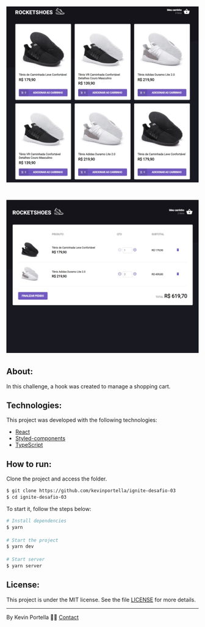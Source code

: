 <h1 align="center">
    <img src='./Rocketshoes.jpg'>
</h1>

<h1 align="center">
    <img src='./Rocketshoes_cart.jpg'>
</h1>

## About: 

In this challenge, a hook was created to manage a shopping cart. 

## Technologies:

This project was developed with the following technologies: 

- [React](https://reactjs.org)
- [Styled-components](https://styled-components.com)
- [TypeScript](https://www.typescriptlang.org/)

## How to run:

Clone the project and access the folder.

```bash
$ git clone https://github.com/kevinportella/ignite-desafio-03
$ cd ignite-desafio-03
```

To start it, follow the steps below: 
```bash
# Install dependencies
$ yarn

# Start the project 
$ yarn dev

# Start server 
$ yarn server
```

## License:

This project is under the MIT license. See the file [LICENSE](LICENSE.md) for more details.

---

By Kevin Portella 👋🏽 [Contact](https://www.linkedin.com/in/kevin-bohry-58a4614b/)
